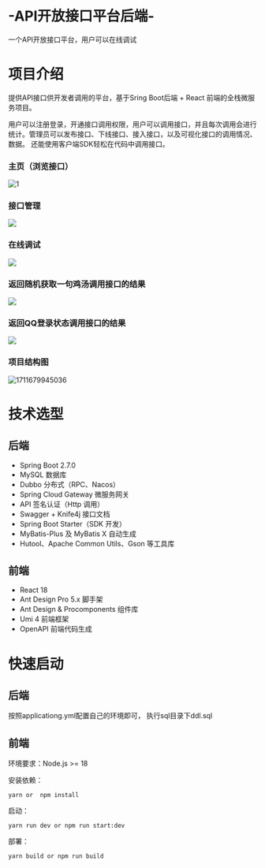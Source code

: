 # -API开放接口平台后端-
一个API开放接口平台，用户可以在线调试

# 项目介绍

 提供API接口供开发者调用的平台，基于Sring Boot后端 + React 前端的全栈微服务项目。

用户可以注册登录，开通接口调用权限，用户可以调用接口，并且每次调用会进行统计。管理员可以发布接口、下线接口、接入接口，以及可视化接口的调用情况、数据。 还能使用客户端SDK轻松在代码中调用接口。

### 主页（浏览接口）

![1](https://guicai-1310088046.cos.ap-guangzhou.myqcloud.com/image%2Fapi%2Fca5482ddce832815f4fb2d120615d18.png)

### 接口管理

![](https://guicai-1310088046.cos.ap-guangzhou.myqcloud.com/image%2Fapi%2F60466d2c37db3902311a10e0bb22d55.png)

### 在线调试

![](https://guicai-1310088046.cos.ap-guangzhou.myqcloud.com/image%2Fapi%2Ff085eb5da8e7d249b850556f4113ed6.png)

### 返回随机获取一句鸡汤调用接口的结果

![](https://guicai-1310088046.cos.ap-guangzhou.myqcloud.com/image%2Fapi%2F93619db84729c8cdd9da7cdf08be861.png)

### 返回QQ登录状态调用接口的结果

![](https://guicai-1310088046.cos.ap-guangzhou.myqcloud.com/image%2Fapi%2F3392b7a512632a080fa985ceebfa992.png)

### 项目结构图

![1711679945036](https://guicai-1310088046.cos.ap-guangzhou.myqcloud.com/image%2Fapi%2F21b647b5c8ad981f145135a1e0f051c.jpg)

# 技术选型

## 后端

- Spring Boot 2.7.0
- MySQL 数据库
- Dubbo 分布式（RPC、Nacos）
- Spring Cloud Gateway 微服务网关
- API 签名认证（Http 调用）
- Swagger + Knife4j 接口文档
- Spring Boot Starter（SDK 开发）
- MyBatis-Plus 及 MyBatis X 自动生成
- Hutool、Apache Common Utils、Gson 等工具库

## 前端

- React 18
- Ant Design Pro 5.x 脚手架
- Ant Design & Procomponents 组件库
- Umi 4 前端框架
- OpenAPI 前端代码生成

# 快速启动

## 后端

按照applicationg.yml配置自己的环境即可， 执行sql目录下ddl.sql 

## 前端

环境要求：Node.js >= 18

安装依赖：

```
yarn or  npm install
```

启动：

```
yarn run dev or npm run start:dev
```

部署：

```
yarn build or npm run build
```

